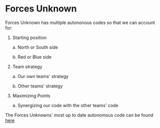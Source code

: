 # Forces Unknown

Forces Unknown has multiple autononous codes so that we can account for:
  1. Starting position
  
      a. North or South side
      
      b. Red or Blue side
      
  2. Team strategy
  
      a. Our own teams' strategy
      
      b. Other teams' strategy
      
  3. Maximizing Points
  
      a. Synergizing our code with the other teams' code
      
      
The Forces Unknowns' most up to date autonomous code can be found [here](https://github.com/Pooky436/FTC-2019-2020---Main-Code/blob/master/Autonomous%20Period/AutoL.java)
